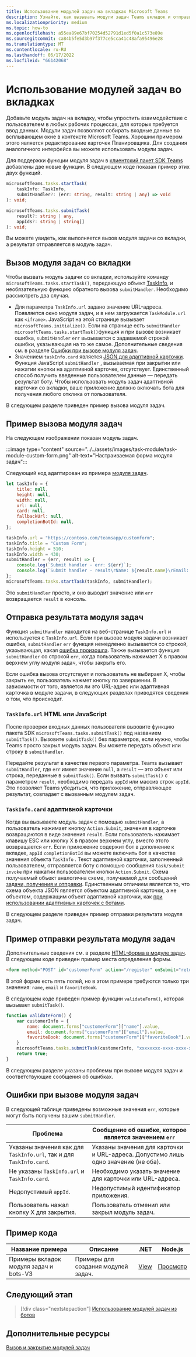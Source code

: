 ```yaml
---
title: Использование модулей задач на вкладках Microsoft Teams
description: Узнайте, как вызывать модули задач Teams вкладок и отправлять результаты с помощью Microsoft Teams клиентского пакета SDK. Включены примеры кода.
ms.localizationpriority: medium
ms.topic: how-to
ms.openlocfilehash: a55ea89e67bf70254d52791d1ed5f0a1c573e89e
ms.sourcegitcommit: ca84b5fe5d3b97f377ce5cca41c48afa95496e28
ms.translationtype: MT
ms.contentlocale: ru-RU
ms.lasthandoff: 06/17/2022
ms.locfileid: "66142068"
---
```

# <a name="use-task-modules-in-tabs"></a>Использование модулей задач во вкладках

Добавьте модуль задач на вкладку, чтобы упростить взаимодействие с пользователем в любых рабочих процессах, для которых требуется ввод данных. Модули задач позволяют собирать входные данные во всплывающем окне в контексте Microsoft Teams. Хорошим примером этого является редактирование карточек Планировщика. Для создания аналогичного интерфейса вы можете использовать модули задач.

Для поддержки функции модуля задач в [клиентский пакет SDK Teams](/javascript/api/overview/msteams-client) добавлены две новые функции. В следующем коде показан пример этих двух функций.

```typescript
microsoftTeams.tasks.startTask(
    taskInfo: TaskInfo,
    submitHandler?: (err: string, result: string | any) => void
): void;

microsoftTeams.tasks.submitTask(
    result?: string | any,
    appIds?: string | string[]
): void;
```

Вы можете увидеть, как выполняется вызов модуля задачи со вкладки, а результат отправляется в модуль задач.

## <a name="invoke-a-task-module-from-a-tab"></a>Вызов модуля задач со вкладки

Чтобы вызвать модуль задачи со вкладки, используйте команду `microsoftTeams.tasks.startTask()`, передающую объект [TaskInfo](~/task-modules-and-cards/task-modules/invoking-task-modules.md#the-taskinfo-object), и необязательную функцию обратного вызова `submitHandler`. Необходимо рассмотреть два случая.

* Для параметра `TaskInfo.url` задано значение URL-адреса. Появляется окно модуля задач, и в нем загружается `TaskModule.url` как `<iframe>`. JavaScript на этой странице вызывает `microsoftTeams.initialize()`. Если на странице есть `submitHandler` `microsoftTeams.tasks.startTask()`функция и при вызове возникает ошибка, `submitHandler` `err` вызывается с задаваемой строкой ошибки, указывающая на то же самое. Дополнительные сведения см. в разделе [Ошибки при вызове модуля задач](#task-module-invocation-errors).
* Значением `taskInfo.card` является [JSON для адаптивной карточки](~/task-modules-and-cards/task-modules/invoking-task-modules.md#adaptive-card-or-adaptive-card-bot-card-attachment). Функция JavaScript `submitHandler` , вызываемая при закрытии или нажатии кнопки на адаптивной карточке, отсутствует. Единственный способ получить введенные пользователем данные — передать результат боту. Чтобы использовать модуль задач адаптивной карточки со вкладки, ваше приложение должно включать бота для получения любого отклика от пользователя.

В следующем разделе приведен пример вызова модуля задач.

## <a name="example-of-invoking-a-task-module"></a>Пример вызова модуля задач

На следующем изображении показан модуль задач.

:::image type="content" source="../../assets/images/task-module/task-module-custom-form.png" alt-text="Настраиваемая форма модуля задач":::

Следующий код адаптирован из примера [модуля задач](~/task-modules-and-cards/task-modules/invoking-task-modules.md#code-sample).

```javascript
let taskInfo = {
    title: null,
    height: null,
    width: null,
    url: null,
    card: null,
    fallbackUrl: null,
    completionBotId: null,
};

taskInfo.url = "https://contoso.com/teamsapp/customform";
taskInfo.title = "Custom Form";
taskInfo.height = 510;
taskInfo.width = 430;
submitHandler = (err, result) => {
    console.log(`Submit handler - err: ${err}`);
    console.log(`Submit handler - result\rName: ${result.name}\rEmail: ${result.email}\rFavorite book: ${result.favoriteBook}`);
};
microsoftTeams.tasks.startTask(taskInfo, submitHandler);
```

Это `submitHandler` просто, и оно выводит значение или `err` возвращается `result` в консоль.

## <a name="submit-the-result-of-a-task-module"></a>Отправка результата модуля задач

Функция `submitHandler` находится на веб-странице `TaskInfo.url` и используется с `TaskInfo.url`. Если при вызове модуля задачи возникает ошибка, `submitHandler` `err` функция немедленно вызывается со строкой, указывающая, какая [ошибка произошла](#task-module-invocation-errors). Также вызывается функция `submitHandler` со строкой `err`, когда пользователь нажимает X в правом верхнем углу модуля задач, чтобы закрыть его.

Если ошибка вызова отсутствует и пользователь не выбирает X, чтобы закрыть ее, пользователь нажмет кнопку по завершении. В зависимости от того, является ли это URL-адрес или адаптивная карточка в модуле задачи, в следующих разделах приводятся сведения о том, что происходит.

### <a name="html-or-javascript-taskinfourl"></a>`TaskInfo.url` HTML или JavaScript

После проверки входных данных пользователя вызовите функцию пакета SDK `microsoftTeams.tasks.submitTask()` под названием `submitTask()`. Вызовите `submitTask()` без параметров, если нужно, чтобы Teams просто закрыл модуль задач. Вы можете передать объект или строку в `submitHandler`.

Передайте результат в качестве первого параметра. Teams вызывает `submitHandler`, где `err` имеет значение `null`, а `result` — это объект или строка, переданные в `submitTask()`. Если вызвать `submitTask()` с параметром `result`, необходимо передать `appId` или массив строк `appId`. Это позволяет Teams убедиться, что приложение, отправляющее результат, совпадает с вызванным модулем задач.

### <a name="adaptive-card-taskinfocard"></a>`TaskInfo.card` адаптивной карточки

Когда вы вызываете модуль задач с помощью `submitHandler`, а пользователь нажимает кнопку `Action.Submit`, значения в карточке возвращаются в виде значения `result`. Если пользователь нажимает клавишу ESC или кнопку X в правом верхнем углу, вместо этого возвращается `err`. Если приложение содержит бот в дополнение к вкладке, `appId` `completionBotId` вы можете включить бот в качестве значения объекта `TaskInfo` . Текст адаптивной карточки, заполненный пользователем, отправляется боту с помощью сообщения `task/submit invoke` при нажатии пользователем кнопки `Action.Submit`. Схема получаемый объект аналогична схеме, получаемой для сообщений [задачи, получения и отправки](~/task-modules-and-cards/task-modules/task-modules-bots.md#payload-of-taskfetch-and-tasksubmit-messages). Единственным отличием является то, что схема объекта JSON является объектом адаптивной карточки, а не объектом, содержащим объект адаптивной карточки, как [при использовании адаптивных карточек с ботами](~/task-modules-and-cards/task-modules/task-modules-bots.md#payload-of-taskfetch-and-tasksubmit-messages).

В следующем разделе приведен пример отправки результата модуля задач.

## <a name="example-of-submitting-the-result-of-a-task-module"></a>Пример отправки результата модуля задач

Дополнительные сведения см. в разделе [HTML-форма в модуле задач](#example-of-invoking-a-task-module). В следующем коде приведен пример места определения формы.

```html
<form method="POST" id="customerForm" action="/register" onSubmit="return validateForm()">
```

В этой форме есть пять полей, но в этом примере требуются только три значения: `name`, `email` и `favoriteBook`.

В следующем коде приведен пример функции `validateForm()`, которая вызывает `submitTask()`.

```javascript
function validateForm() {
    var customerInfo = {
        name: document.forms["customerForm"]["name"].value,
        email: document.forms["customerForm"]["email"].value,
        favoriteBook: document.forms["customerForm"]["favoriteBook"].value
    }
    microsoftTeams.tasks.submitTask(customerInfo, "xxxxxxxx-xxxx-xxxx-xxxx-xxxxxxxxxxxx");
    return true;
}
```

В следующем разделе указаны проблемы при вызове модуля задач и соответствующие сообщения об ошибках.

## <a name="task-module-invocation-errors"></a>Ошибки при вызове модуля задач

В следующей таблице приведены возможные значения `err`, которые могут быть получены вашим `submitHandler`.

| Проблема | Сообщение об ошибке, которое является значением `err` |
| ------- | ------------------------------ |
| Указаны значения как для `TaskInfo.url`, так и для `TaskInfo.card`. | Указаны значения для карточки и URL-адреса. Допустимо лишь одно значение (не оба). |
| Не указаны `TaskInfo.url` и `TaskInfo.card`. | Необходимо указать значение для карточки или URL-адреса. |
| Недопустимый `appId`. | Недопустимый идентификатор приложения. |
| Пользователь нажал кнопку X для закрытия. | Пользователь отменил или закрыл модуль задач. |

## <a name="code-sample"></a>Пример кода

|Название примера | Описание | .NET | Node.js|
|----------------|-----------------|--------------|----------------|
|Примеры вкладок модуля задач и bots-V3 | Примеры для создания модулей задач. |[View](https://github.com/OfficeDev/Microsoft-Teams-Samples/tree/main/samples/app-task-module/csharp)|[Просмотр](https://github.com/OfficeDev/Microsoft-Teams-Samples/tree/main/samples/app-task-module/nodejs)|

## <a name="next-step"></a>Следующий этап

> [!div class="nextstepaction"]
> [Использование модулей задач из ботов](~/task-modules-and-cards/task-modules/task-modules-bots.md)

## <a name="see-also"></a>Дополнительные ресурсы

[Вызов и закрытие модулей задач](~/task-modules-and-cards/task-modules/invoking-task-modules.md)
